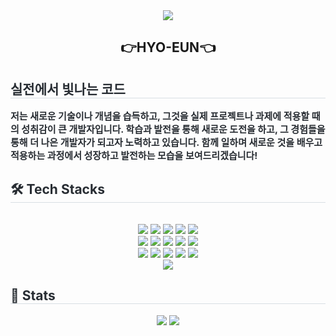 <div align="center">
<img src="https://capsule-render.vercel.app/api?type=Venom&color=0:fffff0,100:fff5f5&height=180&text=Pick%me!&animation=fadeIn&fontColor=000000&fontSize=70&section=header"/>

<h2 align="center">👉HYO-EUN👈</h2>

<div align= "center">
    </div>
    <div style="text-align: left;"> 
    <h2 style="border-bottom: 1px solid #d8dee4; color: #282d33;"> 실전에서 빛나는 코드 </h2>  
    <div style="font-weight: 700; font-size: 15px; text-align: left; color: #282d33;">
        저는 새로운 기술이나 개념을 습득하고, 그것을 실제 프로젝트나 과제에 적용할 때의 성취감이 큰 개발자입니다. 학습과 발전을 통해 새로운 도전을 하고, 그 경험들을 통해 더 나은 개발자가 되고자 노력하고 있습니다. 함께 일하며 새로운 것을 배우고 적용하는 과정에서 성장하고 발전하는 모습을 보여드리겠습니다! </div> 
    </div>
    <div style="text-align: left;">
    <h2 style="border-bottom: 1px solid #d8dee4; color: #282d33;"> 🛠️ Tech Stacks </h2> <br> 
    <div  align= "center"> <img src="https://img.shields.io/badge/Amazon AWS-232F3E?style=plastic&logo=Amazon AWS&logoColor=white">
          <img src="https://img.shields.io/badge/Bootstrap-7952B3?style=plastic&logo=Bootstrap&logoColor=white">
          <img src="https://img.shields.io/badge/CSS3-1572B6?style=plastic&logo=CSS3&logoColor=white">
          <img src="https://img.shields.io/badge/React-61DAFB?style=plastic&logo=React&logoColor=white">
          <img src="https://img.shields.io/badge/Python-3776AB?style=plastic&logo=Python&logoColor=white">
          <br/><img src="https://img.shields.io/badge/Redux-764ABC?style=plastic&logo=Redux&logoColor=white">
          <img src="https://img.shields.io/badge/HTML5-E34F26?style=plastic&logo=HTML5&logoColor=white">
          <img src="https://img.shields.io/badge/Slack-4A154B?style=plastic&logo=Slack&logoColor=white">
          <img src="https://img.shields.io/badge/Discord-5865F2?style=plastic&logo=Discord&logoColor=white">
          <img src="https://img.shields.io/badge/Figma-F24E1E?style=plastic&logo=Figma&logoColor=white">
          <br/><img src="https://img.shields.io/badge/Github-181717?style=plastic&logo=Github&logoColor=white">
          <img src="https://img.shields.io/badge/jQuery-0769AD?style=plastic&logo=jQuery&logoColor=white">
          <img src="https://img.shields.io/badge/Java-007396?style=plastic&logo=Java&logoColor=white">
          <img src="https://img.shields.io/badge/Javascript-F7DF1E?style=plastic&logo=Javascript&logoColor=white">
          <img src="https://img.shields.io/badge/Spring Boot-6DB33F?style=plastic&logo=Spring Boot&logoColor=white">
          <br/><img src="https://img.shields.io/badge/Spring-6DB33F?style=plastic&logo=Spring&logoColor=white">
          </div>
    </div>
    <div style="text-align: left;"> 
    <h2 style="border-bottom: 1px solid #d8dee4; color: #282d33;"> 🏅 Stats </h2> 
        <div align= "center"> 
        <img src="https://github-readme-stats.vercel.app/api?username=rlagydms2&hide=stars,issues&theme=flag-india&count_private=true&show_icons=true&hide_rank=true&title_color=ff9500&text_color=ff9500"/> 
        <img src="https://github-readme-stats.vercel.app/api/top-langs/?username=rlagydms2&layout=compact"
           /> </div> 
    </div>
    
